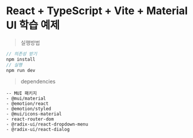 # React + TypeScript + Vite + Material UI 학습 예제

> 실행방법
```ts
// 의존성 받기
npm install
// 실행
npm run dev
```


> dependencies
```text
-- MUI 패키지
- @mui/material
- @emotion/react
- @emotion/styled
- @mui/icons-material
- react-router-dom
- @radix-ui/react-dropdown-menu
- @radix-ui/react-dialog
```